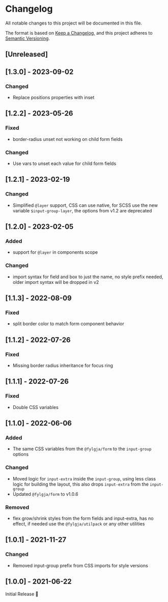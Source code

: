 # Changelog
All notable changes to this project will be documented in this file.

The format is based on [Keep a Changelog](https://keepachangelog.com/en/1.0.0/),
and this project adheres to [Semantic Versioning](https://semver.org/spec/v2.0.0.html).

## [Unreleased]

## [1.3.0] - 2023-09-02
### Changed
- Replace positions properties with inset

## [1.2.2] - 2023-05-26
### Fixed
- border-radius unset not working on child form fields

### Changed
- Use vars to unset each value for child form fields

## [1.2.1] - 2023-02-19
### Changed
- Simplified `@layer` support,
  CSS can use native, for SCSS use the new variable `$input-group-layer`,
  the options from v1.2 are deprecated

## [1.2.0] - 2023-02-05
### Added
- support for `@layer` in components scope

### Changed
- import syntax for field and box to just the name, no style prefix needed,
  older import syntax will be dropped in v2

## [1.1.3] - 2022-08-09
### Fixed
- split border color to match form component behavior

## [1.1.2] - 2022-07-26
### Fixed
- Missing border radius inheritance for focus ring

## [1.1.1] - 2022-07-26
### Fixed
- Double CSS variables

## [1.1.0] - 2022-06-06
### Added
- The same CSS variables from the `@fylgja/form` to the `input-group` options

### Changed
- Moved logic for `input-extra` inside the `input-group`,
  using less class logic for building the layout,
  this also drops `input-extra` from the `input-group`
- Updated `@fylgja/form` to v1.0.6

### Removed
- flex grow/shrink styles from the form fields and input-extra,
  has no effect,
  if needed use the `@fylgja/utilpack` or any other utilities

## [1.0.1] - 2021-11-27
### Changed
- Removed input-group prefix from CSS imports for style versions

## [1.0.0] - 2021-06-22
Initial Release 🎉
